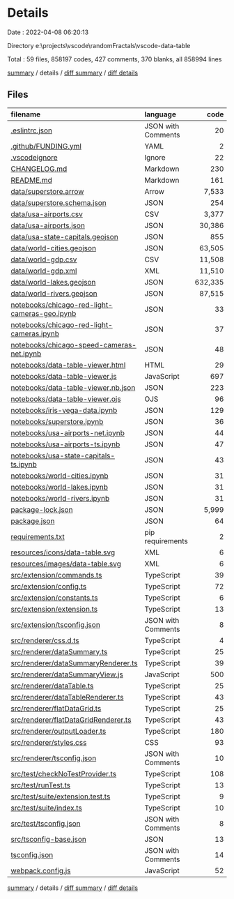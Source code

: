 # Details

Date : 2022-04-08 06:20:13

Directory e:\projects\vscode\randomFractals\vscode-data-table

Total : 59 files,  858197 codes, 427 comments, 370 blanks, all 858994 lines

[summary](results.md) / details / [diff summary](diff.md) / [diff details](diff-details.md)

## Files
| filename | language | code | comment | blank | total |
| :--- | :--- | ---: | ---: | ---: | ---: |
| [.eslintrc.json](/.eslintrc.json) | JSON with Comments | 20 | 3 | 0 | 23 |
| [.github/FUNDING.yml](/.github/FUNDING.yml) | YAML | 2 | 0 | 1 | 3 |
| [.vscodeignore](/.vscodeignore) | Ignore | 22 | 0 | 5 | 27 |
| [CHANGELOG.md](/CHANGELOG.md) | Markdown | 230 | 0 | 12 | 242 |
| [README.md](/README.md) | Markdown | 161 | 0 | 93 | 254 |
| [data/superstore.arrow](/data/superstore.arrow) | Arrow | 7,533 | 0 | 10 | 7,543 |
| [data/superstore.schema.json](/data/superstore.schema.json) | JSON | 254 | 0 | 0 | 254 |
| [data/usa-airports.csv](/data/usa-airports.csv) | CSV | 3,377 | 0 | 1 | 3,378 |
| [data/usa-airports.json](/data/usa-airports.json) | JSON | 30,386 | 0 | 0 | 30,386 |
| [data/usa-state-capitals.geojson](/data/usa-state-capitals.geojson) | JSON | 855 | 0 | 1 | 856 |
| [data/world-cities.geojson](/data/world-cities.geojson) | JSON | 63,505 | 0 | 0 | 63,505 |
| [data/world-gdp.csv](/data/world-gdp.csv) | CSV | 11,508 | 0 | 1 | 11,509 |
| [data/world-gdp.xml](/data/world-gdp.xml) | XML | 11,510 | 0 | 0 | 11,510 |
| [data/world-lakes.geojson](/data/world-lakes.geojson) | JSON | 632,335 | 0 | 0 | 632,335 |
| [data/world-rivers.geojson](/data/world-rivers.geojson) | JSON | 87,515 | 0 | 0 | 87,515 |
| [notebooks/chicago-red-light-cameras-geo.ipynb](/notebooks/chicago-red-light-cameras-geo.ipynb) | JSON | 33 | 0 | 0 | 33 |
| [notebooks/chicago-red-light-cameras.ipynb](/notebooks/chicago-red-light-cameras.ipynb) | JSON | 37 | 0 | 0 | 37 |
| [notebooks/chicago-speed-cameras-net.ipynb](/notebooks/chicago-speed-cameras-net.ipynb) | JSON | 48 | 0 | 0 | 48 |
| [notebooks/data-table-viewer.html](/notebooks/data-table-viewer.html) | HTML | 29 | 0 | 3 | 32 |
| [notebooks/data-table-viewer.js](/notebooks/data-table-viewer.js) | JavaScript | 697 | 47 | 47 | 791 |
| [notebooks/data-table-viewer.nb.json](/notebooks/data-table-viewer.nb.json) | JSON | 223 | 0 | 0 | 223 |
| [notebooks/data-table-viewer.ojs](/notebooks/data-table-viewer.ojs) | OJS | 96 | 1 | 18 | 115 |
| [notebooks/iris-vega-data.ipynb](/notebooks/iris-vega-data.ipynb) | JSON | 129 | 0 | 1 | 130 |
| [notebooks/superstore.ipynb](/notebooks/superstore.ipynb) | JSON | 36 | 0 | 0 | 36 |
| [notebooks/usa-airports-net.ipynb](/notebooks/usa-airports-net.ipynb) | JSON | 44 | 0 | 0 | 44 |
| [notebooks/usa-airports-ts.ipynb](/notebooks/usa-airports-ts.ipynb) | JSON | 47 | 0 | 0 | 47 |
| [notebooks/usa-state-capitals-ts.ipynb](/notebooks/usa-state-capitals-ts.ipynb) | JSON | 43 | 0 | 0 | 43 |
| [notebooks/world-cities.ipynb](/notebooks/world-cities.ipynb) | JSON | 31 | 0 | 0 | 31 |
| [notebooks/world-lakes.ipynb](/notebooks/world-lakes.ipynb) | JSON | 31 | 0 | 0 | 31 |
| [notebooks/world-rivers.ipynb](/notebooks/world-rivers.ipynb) | JSON | 31 | 0 | 0 | 31 |
| [package-lock.json](/package-lock.json) | JSON | 5,999 | 0 | 1 | 6,000 |
| [package.json](/package.json) | JSON | 64 | 120 | 0 | 184 |
| [requirements.txt](/requirements.txt) | pip requirements | 2 | 0 | 1 | 3 |
| [resources/icons/data-table.svg](/resources/icons/data-table.svg) | XML | 6 | 0 | 1 | 7 |
| [resources/images/data-table.svg](/resources/images/data-table.svg) | XML | 6 | 0 | 1 | 7 |
| [src/extension/commands.ts](/src/extension/commands.ts) | TypeScript | 39 | 4 | 6 | 49 |
| [src/extension/config.ts](/src/extension/config.ts) | TypeScript | 72 | 1 | 1 | 74 |
| [src/extension/constants.ts](/src/extension/constants.ts) | TypeScript | 6 | 3 | 3 | 12 |
| [src/extension/extension.ts](/src/extension/extension.ts) | TypeScript | 13 | 1 | 5 | 19 |
| [src/extension/tsconfig.json](/src/extension/tsconfig.json) | JSON with Comments | 8 | 0 | 1 | 9 |
| [src/renderer/css.d.ts](/src/renderer/css.d.ts) | TypeScript | 4 | 0 | 1 | 5 |
| [src/renderer/dataSummary.ts](/src/renderer/dataSummary.ts) | TypeScript | 25 | 3 | 2 | 30 |
| [src/renderer/dataSummaryRenderer.ts](/src/renderer/dataSummaryRenderer.ts) | TypeScript | 39 | 14 | 7 | 60 |
| [src/renderer/dataSummaryView.js](/src/renderer/dataSummaryView.js) | JavaScript | 500 | 74 | 50 | 624 |
| [src/renderer/dataTable.ts](/src/renderer/dataTable.ts) | TypeScript | 25 | 3 | 2 | 30 |
| [src/renderer/dataTableRenderer.ts](/src/renderer/dataTableRenderer.ts) | TypeScript | 43 | 14 | 8 | 65 |
| [src/renderer/flatDataGrid.ts](/src/renderer/flatDataGrid.ts) | TypeScript | 25 | 3 | 2 | 30 |
| [src/renderer/flatDataGridRenderer.ts](/src/renderer/flatDataGridRenderer.ts) | TypeScript | 43 | 13 | 6 | 62 |
| [src/renderer/outputLoader.ts](/src/renderer/outputLoader.ts) | TypeScript | 180 | 64 | 21 | 265 |
| [src/renderer/styles.css](/src/renderer/styles.css) | CSS | 93 | 9 | 21 | 123 |
| [src/renderer/tsconfig.json](/src/renderer/tsconfig.json) | JSON with Comments | 10 | 1 | 1 | 12 |
| [src/test/checkNoTestProvider.ts](/src/test/checkNoTestProvider.ts) | TypeScript | 108 | 5 | 17 | 130 |
| [src/test/runTest.ts](/src/test/runTest.ts) | TypeScript | 13 | 5 | 6 | 24 |
| [src/test/suite/extension.test.ts](/src/test/suite/extension.test.ts) | TypeScript | 9 | 3 | 4 | 16 |
| [src/test/suite/index.ts](/src/test/suite/index.ts) | TypeScript | 10 | 25 | 3 | 38 |
| [src/test/tsconfig.json](/src/test/tsconfig.json) | JSON with Comments | 8 | 0 | 1 | 9 |
| [src/tsconfig-base.json](/src/tsconfig-base.json) | JSON | 13 | 4 | 1 | 18 |
| [tsconfig.json](/tsconfig.json) | JSON with Comments | 14 | 0 | 1 | 15 |
| [webpack.config.js](/webpack.config.js) | JavaScript | 52 | 7 | 3 | 62 |

[summary](results.md) / details / [diff summary](diff.md) / [diff details](diff-details.md)
